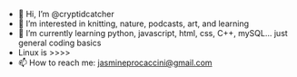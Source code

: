 - 👋 Hi, I’m @cryptidcatcher
- 👀 I’m interested in knitting, nature, podcasts, art, and learning
- 🌱 I’m currently learning python, javascript, html, css, C++, mySQL... just general coding basics
- Linux is >>>>
- 📫 How to reach me: jasmineprocaccini@gmail.com

<!---
cryptidcatcher/cryptidcatcher is a ✨ special ✨ repository because its `README.md` (this file) appears on your GitHub profile.
You can click the Preview link to take a look at your changes.
--->
